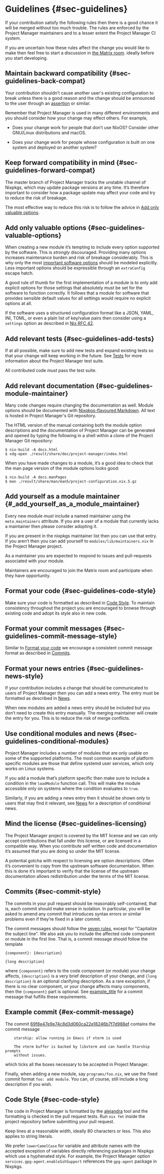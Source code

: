 # Guidelines {#sec-guidelines}

If your contribution satisfy the following rules then there is a good
chance it will be merged without too much trouble. The rules are
enforced by the Project Manager maintainers and to a lesser extent the Project
Manager CI system.

If you are uncertain how these rules affect the change you would like to
make then feel free to start a discussion in [the Matrix room](https://matrix.to/#/%23project-manager:matrix.org). ideally before you start developing.

## Maintain backward compatibility {#sec-guidelines-back-compat}

Your contribution shouldn’t cause another user's existing configuration
to break unless there is a good reason and the change should be
announced to the user through an
[assertion](https://nixos.org/manual/nixos/stable/index.html#sec-assertions)
or similar.

Remember that Project Manager is used in many different environments and
you should consider how your change may effect others. For example,

- Does your change work for people that don’t use NixOS? Consider
  other GNU/Linux distributions and macOS.

- Does your change work for people whose configuration is built on one
  system and deployed on another system?

## Keep forward compatibility in mind {#sec-guidelines-forward-compat}

The master branch of Project Manager tracks the unstable channel of
Nixpkgs, which may update package versions at any time. It’s therefore
important to consider how a package update may affect your code and try
to reduce the risk of breakage.

The most effective way to reduce this risk is to follow the advice in
[Add only valuable options](#sec-guidelines-valuable-options).

## Add only valuable options {#sec-guidelines-valuable-options}

When creating a new module it’s tempting to include every option
supported by the software. This is _strongly_ discouraged. Providing
many options increases maintenance burden and risk of breakage
considerably. This is why only the most [important software
options](https://github.com/NixOS/rfcs/blob/master/rfcs/0042-config-option.md#valuable-options)
should be modeled explicitly. Less important options should be
expressible through an `extraConfig` escape hatch.

A good rule of thumb for the first implementation of a module is to only
add explicit options for those settings that absolutely must be set for
the software to function correctly. It follows that a module for
software that provides sensible default values for all settings would
require no explicit options at all.

If the software uses a structured configuration format like a JSON,
YAML, INI, TOML, or even a plain list of key/value pairs then consider
using a `settings` option as described in [Nix RFC
42](https://github.com/NixOS/rfcs/blob/master/rfcs/0042-config-option.md).

## Add relevant tests {#sec-guidelines-add-tests}

If at all possible, make sure to add new tests and expand existing tests
so that your change will keep working in the future. See
[Tests](#sec-tests) for more information about the Project Manager test
suite.

All contributed code _must_ pass the test suite.

## Add relevant documentation {#sec-guidelines-module-maintainer}

Many code changes require changing the documentation as well. Module options should be documented with
[Nixpkgs-flavoured Markdown](https://nixos.org/manual/nixpkgs/unstable/#sec-contributing-markup).
All text is hosted in Project Manager's Git repository.

The HTML version of the manual containing both the module option
descriptions and the documentation of Project Manager can be generated and
opened by typing the following in a shell within a clone of the Project
Manager Git repository:

```shell
$ nix-build -A docs.html
$ xdg-open ./result/share/doc/project-manager/index.html
```

When you have made changes to a module, it’s a good idea to check that
the man page version of the module options looks good:

```shell
$ nix-build -A docs.manPages
$ man ./result/share/man/man5/project-configuration.nix.5.gz
```

<!-- prettier-ignore -->
## Add yourself as a module maintainer {#_add_yourself_as_a_module_maintainer}

Every new module _must_ include a named maintainer using the
`meta.maintainers` attribute. If you are a user of a module that
currently lacks a maintainer then please consider adopting it.

If you are present in the nixpkgs maintainer list then you can use that
entry. If you aren’t then you can add yourself to
`modules/lib/maintainers.nix` in the Project Manager project.

As a maintainer you are expected to respond to issues and
pull-requests associated with your module.

Maintainers are encouraged to join the Matrix room and
participate when they have opportunity.

## Format your code {#sec-guidelines-code-style}

Make sure your code is formatted as described in [Code
Style](#sec-code-style). To maintain consistency throughout the project
you are encouraged to browse through existing code and adopt its style
also in new code.

## Format your commit messages {#sec-guidelines-commit-message-style}

Similar to [Format your code](#sec-guidelines-code-style) we encourage a
consistent commit message format as described in
[Commits](#sec-commit-style).

## Format your news entries {#sec-guidelines-news-style}

If your contribution includes a change that should be communicated to
users of Project Manager then you can add a news entry. The entry must be
formatted as described in [News](#sec-news).

When new modules are added a news entry should be included but you don’t
need to create this entry manually. The merging maintainer will
create the entry for you. This is to reduce the risk of merge conflicts.

## Use conditional modules and news {#sec-guidelines-conditional-modules}

Project Manager includes a number of modules that are only usable on some
of the supported platforms. The most common example of platform specific
modules are those that define systemd user services, which only works on
Linux systems.

If you add a module that’s platform specific then make sure to include
a condition in the `loadModule` function call. This will make the module
accessible only on systems where the condition evaluates to `true`.

Similarly, if you are adding a news entry then it should be shown only
to users that may find it relevant, see [News](#sec-news) for a
description of conditional news.

## Mind the license {#sec-guidelines-licensing}

The Project Manager project is covered by the MIT license and we can only
accept contributions that fall under this license, or are licensed in a
compatible way. When you contribute self written code and documentation
it’s assumed that you are doing so under the MIT license.

A potential gotcha with respect to licensing are option descriptions.
Often it’s convenient to copy from the upstream software documentation.
When this is done it’s important to verify that the license of the
upstream documentation allows redistribution under the terms of the MIT
license.

## Commits {#sec-commit-style}

The commits in your pull request should be reasonably self-contained,
that is, each commit should make sense in isolation. In particular, you
will be asked to amend any commit that introduces syntax errors or
similar problems even if they’re fixed in a later commit.

The commit messages should follow the [seven
rules](https://chris.beams.io/posts/git-commit/#seven-rules), except for
\"Capitalize the subject line\". We also ask you to include the affected
code component or module in the first line. That is, a commit message
should follow the template

    {component}: {description}

    {long description}

where `{component}` refers to the code component (or module) your change
affects, `{description}` is a very brief description of your change, and
`{long description}` is an optional clarifying description. As a rare
exception, if there is no clear component, or your change affects many
components, then the `{component}` part is optional. See
[example_title](#ex-commit-message) for a commit message that fulfills
these requirements.

## Example commit {#ex-commit-message}

The commit
[69f8e47e9e74c8d3d060ca22e18246b7f7d988ef](https://github.com/nix-community/home-manager/commit/69f8e47e9e74c8d3d060ca22e18246b7f7d988ef)
contains the commit message

```
    starship: allow running in Emacs if vterm is used

    The vterm buffer is backed by libvterm and can handle Starship prompts
    without issues.
```

which ticks all the boxes necessary to be accepted in Project Manager.

Finally, when adding a new module, say `programs/foo.nix`, we use the
fixed commit format `foo: add module`. You can, of course, still include
a long description if you wish.

## Code Style {#sec-code-style}

The code in Project Manager is formatted by the
[alejandra](https://github.com/kamadorueda/alejandra/) tool and the formatting is
checked in the pull request tests. Run `nix fmt` inside the
project repository before submitting your pull request.

Keep lines at a reasonable width, ideally 80 characters or less. This
also applies to string literals.

We prefer `lowerCamelCase` for variable and attribute names with the
accepted exception of variables directly referencing packages in Nixpkgs
which use a hyphenated style. For example, the Project Manager option
`services.gpg-agent.enableSshSupport` references the `gpg-agent` package
in Nixpkgs.
